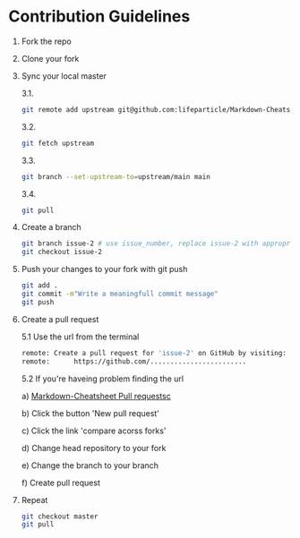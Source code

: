# Contribution Guidelines

1. Fork the repo
2. Clone your fork
3. Sync your local master

    3.1.

    ```bash
    git remote add upstream git@github.com:lifeparticle/Markdown-Cheatsheet.git
    ```

    3.2.

    ```bash
    git fetch upstream
    ```

    3.3.

    ```bash
    git branch --set-upstream-to=upstream/main main
    ```

    3.4.

    ```bash
    git pull
    ```

4. Create a branch

    ```bash
    git branch issue-2 # use issue_number, replace issue-2 with appropriate branch name
    git checkout issue-2
    ```

5. Push your changes to your fork with git push

    ```bash
    git add .
    git commit -m"Write a meaningfull commit message"
    git push
    ```

6. Create a pull request

    5.1 Use the url from the terminal

    ```bash
    remote: Create a pull request for 'issue-2' on GitHub by visiting:
    remote:      https://github.com/........................
    ```

   5.2 If you're haveing problem finding the url

    a) [Markdown-Cheatsheet Pull requestsc](https://github.com/lifeparticle/Markdown-Cheatsheet/pulls)

    b) Click the button 'New pull request'

    c) Click the link 'compare acorss forks'

    d) Change head repository to your fork

    e) Change the branch to your branch

    f) Create pull request

7. Repeat

   ```bash
   git checkout master
   git pull
   ```
